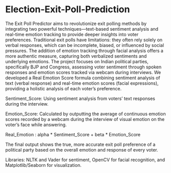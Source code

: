 # Election-Exit-Poll-Prediction
 The Exit Poll Predictor aims to revolutionize exit polling methods by integrating two powerful techniques—text-based sentiment analysis and real-time emotion tracking to provide deeper insights into voter preferences. Traditional exit polls have limitations: they often rely solely on verbal responses, which can be incomplete, biased, or influenced by social pressures. The addition of emotion tracking through facial analysis offers a more authentic measure, capturing both verbalized sentiments and underlying emotions. The project focuses on Indian political parties, specifically BJP and Congress, assessing voter sentiment through spoken responses and emotion scores tracked via webcam during interviews. We developed a Real Emotion Score formula combining sentiment analysis of text (verbal response) and real-time emotion scores (facial expressions), providing a holistic analysis of each voter’s preference.

Sentiment_Score: Using sentiment analysis from voters’ text responses during the interview.

Emotion_Score: Calculated by outputting the average of continuous emotion scores recorded by a webcam during the interview of visual emotion on the voter’s face while answering.

Real_Emotion : alpha * Sentiment_Score + beta * Emotion_Score

The final output shows the true, more accurate exit poll preference of a political party based on the overall emotion and response of every voter.

Libraries: NLTK and Vader for sentiment, OpenCV for facial recognition, and Matplotlib/Seaborn for visualization.
 
